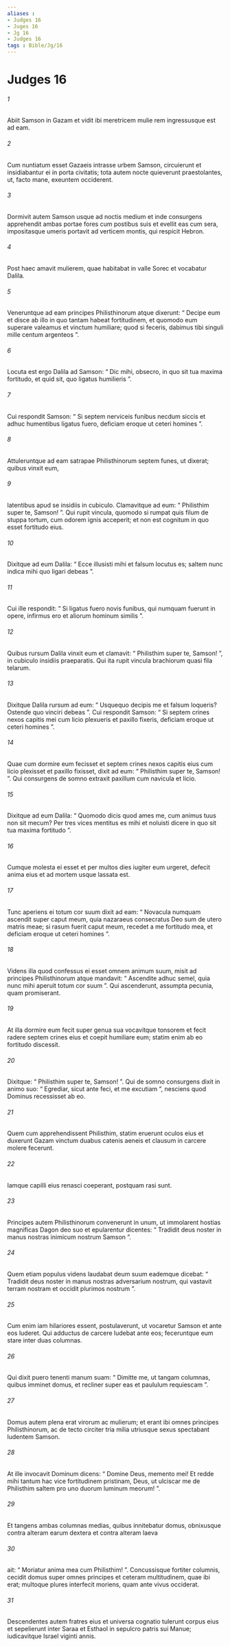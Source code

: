 ```yaml
---
aliases : 
- Judges 16
- Juges 16
- Jg 16
- Judges 16
tags : Bible/Jg/16
---
```


# Judges 16

###### 1
Abiit Samson in Gazam et vidit ibi meretricem mulie rem ingressusque est ad eam. 
###### 2
Cum nuntiatum esset Gazaeis intrasse urbem Samson, circuierunt et insidiabantur ei in porta civitatis; tota autem nocte quieverunt praestolantes, ut, facto mane, exeuntem occiderent. 
###### 3
Dormivit autem Samson usque ad noctis medium et inde consurgens apprehendit ambas portae fores cum postibus suis et evellit eas cum sera, impositasque umeris portavit ad verticem montis, qui respicit Hebron.
###### 4
Post haec amavit mulierem, quae habitabat in valle Sorec et vocabatur Dalila. 
###### 5
Veneruntque ad eam principes Philisthinorum atque dixerunt: “ Decipe eum et disce ab illo in quo tantam habeat fortitudinem, et quomodo eum superare valeamus et vinctum humiliare; quod si feceris, dabimus tibi singuli mille centum argenteos ”.
###### 6
Locuta est ergo Dalila ad Samson: “ Dic mihi, obsecro, in quo sit tua maxima fortitudo, et quid sit, quo ligatus humilieris ”. 
###### 7
Cui respondit Samson: “ Si septem nerviceis funibus necdum siccis et adhuc humentibus ligatus fuero, deficiam eroque ut ceteri homines ”. 
###### 8
Attuleruntque ad eam satrapae Philisthinorum septem funes, ut dixerat; quibus vinxit eum, 
###### 9
latentibus apud se insidiis in cubiculo. Clamavitque ad eum: “ Philisthim super te, Samson! ”. Qui rupit vincula, quomodo si rumpat quis filum de stuppa tortum, cum odorem ignis acceperit; et non est cognitum in quo esset fortitudo eius.
###### 10
Dixitque ad eum Dalila: “ Ecce illusisti mihi et falsum locutus es; saltem nunc indica mihi quo ligari debeas ”. 
###### 11
Cui ille respondit: “ Si ligatus fuero novis funibus, qui numquam fuerunt in opere, infirmus ero et aliorum hominum similis ”. 
###### 12
Quibus rursum Dalila vinxit eum et clamavit: “ Philisthim super te, Samson! ”, in cubiculo insidiis praeparatis. Qui ita rupit vincula brachiorum quasi fila telarum.
###### 13
Dixitque Dalila rursum ad eum: “ Usquequo decipis me et falsum loqueris? Ostende quo vinciri debeas ”. Cui respondit Samson: “ Si septem crines nexos capitis mei cum licio plexueris et paxillo fixeris, deficiam eroque ut ceteri homines ”. 
###### 14
Quae cum dormire eum fecisset et septem crines nexos capitis eius cum licio plexisset et paxillo fixisset, dixit ad eum: “ Philisthim super te, Samson! ”. Qui consurgens de somno extraxit paxillum cum navicula et licio.
###### 15
Dixitque ad eum Dalila: “ Quomodo dicis quod ames me, cum animus tuus non sit mecum? Per tres vices mentitus es mihi et noluisti dicere in quo sit tua maxima fortitudo ”. 
###### 16
Cumque molesta ei esset et per multos dies iugiter eum urgeret, defecit anima eius et ad mortem usque lassata est. 
###### 17
Tunc aperiens ei totum cor suum dixit ad eam: “ Novacula numquam ascendit super caput meum, quia nazaraeus consecratus Deo sum de utero matris meae; si rasum fuerit caput meum, recedet a me fortitudo mea, et deficiam eroque ut ceteri homines ”.
###### 18
Videns illa quod confessus ei esset omnem animum suum, misit ad principes Philisthinorum atque mandavit: “ Ascendite adhuc semel, quia nunc mihi aperuit totum cor suum ”. Qui ascenderunt, assumpta pecunia, quam promiserant. 
###### 19
At illa dormire eum fecit super genua sua vocavitque tonsorem et fecit radere septem crines eius et coepit humiliare eum; statim enim ab eo fortitudo discessit. 
###### 20
Dixitque: “ Philisthim super te, Samson! ”. Qui de somno consurgens dixit in animo suo: “ Egrediar, sicut ante feci, et me excutiam ”, nesciens quod Dominus recessisset ab eo. 
###### 21
Quem cum apprehendissent Philisthim, statim eruerunt oculos eius et duxerunt Gazam vinctum duabus catenis aeneis et clausum in carcere molere fecerunt.
###### 22
Iamque capilli eius renasci coeperant, postquam rasi sunt. 
###### 23
Principes autem Philisthinorum convenerunt in unum, ut immolarent hostias magnificas Dagon deo suo et epularentur dicentes: “ Tradidit deus noster in manus nostras inimicum nostrum Samson ”.
###### 24
Quem etiam populus videns laudabat deum suum eademque dicebat: “ Tradidit deus noster in manus nostras adversarium nostrum, qui vastavit terram nostram et occidit plurimos nostrum ”.
###### 25
Cum enim iam hilariores essent, postulaverunt, ut vocaretur Samson et ante eos luderet. Qui adductus de carcere ludebat ante eos; feceruntque eum stare inter duas columnas. 
###### 26
Qui dixit puero tenenti manum suam: “ Dimitte me, ut tangam columnas, quibus imminet domus, et recliner super eas et paululum requiescam ”. 
###### 27
Domus autem plena erat virorum ac mulierum; et erant ibi omnes principes Philisthinorum, ac de tecto circiter tria milia utriusque sexus spectabant ludentem Samson. 
###### 28
At ille invocavit Dominum dicens: “ Domine Deus, memento mei! Et redde mihi tantum hac vice fortitudinem pristinam, Deus, ut ulciscar me de Philisthim saltem pro uno duorum luminum meorum! ”. 
###### 29
Et tangens ambas columnas medias, quibus innitebatur domus, obnixusque contra alteram earum dextera et contra alteram laeva 
###### 30
ait: “ Moriatur anima mea cum Philisthim! ”. Concussisque fortiter columnis, cecidit domus super omnes principes et ceteram multitudinem, quae ibi erat; multoque plures interfecit moriens, quam ante vivus occiderat. 
###### 31
Descendentes autem fratres eius et universa cognatio tulerunt corpus eius et sepelierunt inter Saraa et Esthaol in sepulcro patris sui Manue; iudicavitque Israel viginti annis.
